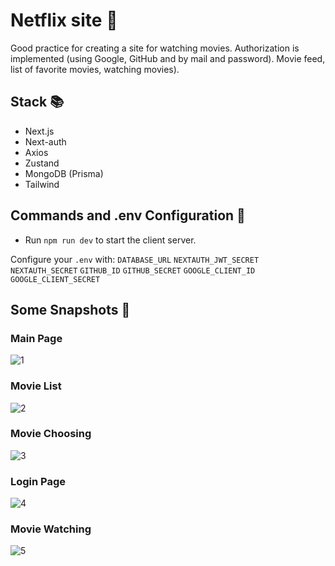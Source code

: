 # Netflix site 🍿

Good practice for creating a site for watching movies. Authorization is implemented (using Google, GitHub and by mail and password). Movie feed, list of favorite movies, watching movies).

## Stack 📚

- Next.js
- Next-auth
- Axios
- Zustand
- MongoDB (Prisma)
- Tailwind

## Commands and .env Configuration 🔧

- Run `npm run dev` to start the client server.

Configure your `.env` with:
`DATABASE_URL`
`NEXTAUTH_JWT_SECRET`
`NEXTAUTH_SECRET`
`GITHUB_ID`
`GITHUB_SECRET`
`GOOGLE_CLIENT_ID`
`GOOGLE_CLIENT_SECRET`

## Some Snapshots 📸

### Main Page
![1](https://github.com/user-attachments/assets/1f4ff897-8aa6-44e7-9549-bd281124dff5)
### Movie List
![2](https://github.com/user-attachments/assets/fa990713-1c04-44a5-91e7-57c44e9b2627)
### Movie Choosing
![3](https://github.com/user-attachments/assets/86ff1e3d-66c3-46f7-8867-49c52800640f)
### Login Page
![4](https://github.com/user-attachments/assets/bf225fc3-c888-4d5c-bb0a-278cf420015b)
### Movie Watching
![5](https://github.com/user-attachments/assets/de104a29-6b13-44f7-a3a4-a202e9a111fa)



